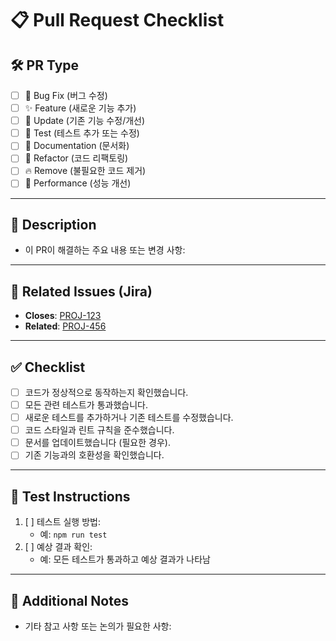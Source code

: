 # 📋 Pull Request Checklist

## 🛠️ PR Type
<!-- 해당 PR의 유형을 선택하세요. -->
- [ ] 🐛 Bug Fix (버그 수정)
- [ ] ✨ Feature (새로운 기능 추가)
- [ ] 🔧 Update (기존 기능 수정/개선)
- [ ] 🧪 Test (테스트 추가 또는 수정)
- [ ] 📄 Documentation (문서화)
- [ ] 🧹 Refactor (코드 리팩토링)
- [ ] 🔥 Remove (불필요한 코드 제거)
- [ ] 🚀 Performance (성능 개선)

---

## 📝 Description
<!-- PR에 대한 간략한 설명을 작성하세요. -->
- 이 PR이 해결하는 주요 내용 또는 변경 사항:

---

## 🔗 Related Issues (Jira)
<!-- 관련된 Jira 이슈 키를 명시하세요 (예: PROJ-123). -->
- **Closes**: [PROJ-123](https://your-jira-domain.atlassian.net/browse/PROJ-123)
- **Related**: [PROJ-456](https://your-jira-domain.atlassian.net/browse/PROJ-456)

---

## ✅ Checklist
<!-- PR 제출 전 아래 항목을 확인하세요. -->
- [ ] 코드가 정상적으로 동작하는지 확인했습니다.
- [ ] 모든 관련 테스트가 통과했습니다.
- [ ] 새로운 테스트를 추가하거나 기존 테스트를 수정했습니다.
- [ ] 코드 스타일과 린트 규칙을 준수했습니다.
- [ ] 문서를 업데이트했습니다 (필요한 경우).
- [ ] 기존 기능과의 호환성을 확인했습니다.

---

## 🔄 Test Instructions
<!-- 변경 사항을 테스트하는 방법을 간단히 설명하세요. -->
1. [ ] 테스트 실행 방법:
   - 예: `npm run test`
2. [ ] 예상 결과 확인:
   - 예: 모든 테스트가 통과하고 예상 결과가 나타남

---

## 📄 Additional Notes
<!-- PR 작성 시 추가적으로 언급할 내용이 있다면 작성하세요. -->
- 기타 참고 사항 또는 논의가 필요한 사항:
